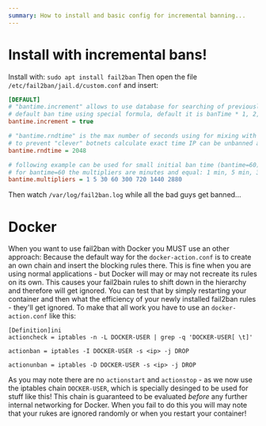 ```yaml
---
summary: How to install and basic config for incremental banning...
---
```


# Install with incremental bans!

Install with: `sudo apt install fail2ban`
Then open the file `/etc/fail2ban/jail.d/custom.conf` and insert:
```ini
[DEFAULT]
# "bantime.increment" allows to use database for searching of previously banned ip's to increase a
# default ban time using special formula, default it is banTime * 1, 2, 4, 8, 16, 32...
bantime.increment = true

# "bantime.rndtime" is the max number of seconds using for mixing with random time
# to prevent "clever" botnets calculate exact time IP can be unbanned again:
bantime.rndtime = 2048

# following example can be used for small initial ban time (bantime=60) - it grows more aggressive at begin,
# for bantime=60 the multipliers are minutes and equal: 1 min, 5 min, 30 min, 1 hour, 5 hour, 12 hour, 1 day, 2 day
bantime.multipliers = 1 5 30 60 300 720 1440 2880
```
Then watch `/var/log/fail2ban.log` while all the bad guys get banned...

# Docker

When you want to use fail2ban with Docker you MUST use an other approach: Because the default way for the `docker-action.conf` is to create an own chain and insert the blocking rules there. This is fine when you are using normal
applications - but Docker will may or may not recreate its rules on its own. This causes your fail2bain rules to shift down in the hierarchy and therefore will get ignored. You can test that by simply restarting your container and then
what the efficiency of your newly installed fail2ban rules - they'll get ignored. To make that all work you have to use an `docker-action.conf` like this:

```
[Definition]ini
actioncheck = iptables -n -L DOCKER-USER | grep -q 'DOCKER-USER[ \t]'

actionban = iptables -I DOCKER-USER -s <ip> -j DROP

actionunban = iptables -D DOCKER-USER -s <ip> -j DROP
```

As you may note there are no `actionstart` and `actionstop` - as we now use the iptables chain `DOCKER-USER`, which is specially desinged to be used for stuff like this! This chain is guaranteed to be evaluated _before_ any further internal
networking for Docker. When you fail to do this you will may note that your rukes are ignored randomly or when you restart your container!
